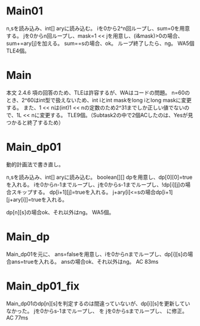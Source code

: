 # Main01
n,sを読み込み、int[] aryに読み込む。
iを0から2^n回ループし、sum=0を用意する。
jを0からn回ループし、mask=1 << jを用意し、(i&mask)>0の場合、sum+=ary[j]を加える。
sum==sの場合、ok。
ループ終了したら、ng。
WA5個TLE4個。

# Main
本文 2.4.6 項の回答のため、TLEは許容するが、WAはコードの問題。
n=60のとき、2^60はint型で扱えないため、int iとint maskをlong iとlong maskに変更する。
また、1 << nは(int)1 << nの定数のため2^31までしか正しい値でないので、1L << nに変更する。
TLE9個。（Subtask2の中で2個ACしたのは、Yesが見つかると終了するため）

# Main\_dp01
動的計画法で書き直し。

n,sを読み込み、int[] aryに読み込む。
boolean[][] dpを用意し、dp[0][0]=trueを入れる。
iを0からn-1までループし、jを0からs-1までループし、!dp[i][j]の場合スキップする。
dp[i+1][j]=trueを入れる。
j+ary[i]<=sの場合dp[i+1][j+ary[i]]=trueを入れる。

dp[n][s]の場合ok、それ以外はng。
WA5個。

# Main\_dp
Main\_dp01を元に、
ans=falseを用意し、iを0からnまでループし、dp[i][s]の場合ans=trueを入れる。
ansの場合ok、それ以外はng。
AC 83ms

# Main\_dp01\_fix
Main\_dp01のdp\[n\]\[s\]を判定するのは間違っていないが、dp\[i\]\[s\]を更新していなかった。
jを0からs-1までループし、
を
jを0からsまでループし、
に修正。
AC 77ms

